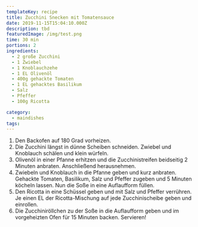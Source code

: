 ```yaml
---
templateKey: recipe
title: Zucchini Snecken mit Tomatensauce
date: 2019-11-15T15:04:10.000Z
description: tbd
featuredImage: /img/test.png
time: 30 min
portions: 2
ingredients:
  - 2 große Zucchini
  - 1 Zwiebel
  - 1 Knoblauchzehe
  - 1 EL Olivenöl
  - 400g gehackte Tomaten
  - 1 EL gehacktes Basilikum
  - Salz
  - Pfeffer
  - 100g Ricotta

category:
  - maindishes
tags:
---
```


1. Den Backofen auf 180 Grad vorheizen.
2. Die Zucchini längst in dünne Scheiben schneiden. Zwiebel und Knoblauch schälen und klein würfeln.
3. Olivenöl in einer Pfanne erhitzen und die Zucchinistreifen beidseitig 2 Minuten anbraten. Anschließend herausnehmen.
4. Zwiebeln und Knoblauch in die Pfanne geben und kurz anbraten. Gehackte Tomaten, Basilikum, Salz und Pfeffer zugeben und 5 Minuten köcheln lassen. Nun die Soße in eine Auflaufform füllen.
5. Den Ricotta in eine Schüssel geben und mit Salz und Pfeffer verrühren. Je einen EL der Ricotta-Mischung auf jede Zucchinischeibe geben und einrollen.
6. Die Zucchiniröllchen zu der Soße in die Auflaufform geben und im vorgeheizten Ofen für 15 Minuten backen. Servieren!
